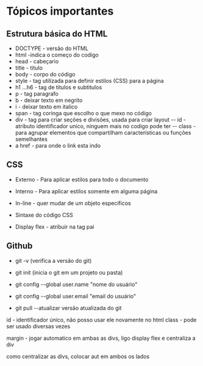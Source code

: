 # Tópicos importantes

## Estrutura básica do HTML


- DOCTYPE - versão do HTML
- html -indica o começo do codigo
- head - cabeçario
- title - titulo 
- body - corpo do código
- style - tag utilizada para definir estilos (CSS) para a página
- h1 ...h6 - tag de titulos e subtitulos
- p - tag paragrafo 
- b - deixar texto em negrito
- i - deixar texto em italico
- span - tag coringa que escolho o que mexo no código
- div - tag para criar seções e divisões, usada para criar layout
-- id - atributo identificador unico, ninguem mais no codigo pode ter
-- class - para agrupar elementos que compartilham características ou funções semelhantes
- a href - para onde o link esta indo

## CSS

- Externo - Para aplicar estilos para todo o documento
- Interno - Para aplicar estilos somente em alguma página
- In-line - quer mudar de um objeto especificos
- Sintaxe do código CSS


- Display flex - atribuir na tag pai 


## Github

- git -v (verifica a versão do git)

- git init (inicia o git em um projeto ou pasta)
- git config --global user.name "nome do usuário"
- git config --global user.email "email do usuário"

- git pull --atualizar versão atualizada do git 

id - identificador único, não posso usar ele novamente no html
class - pode ser usado diversas vezes 


margin - jogar automatico em ambas as divs, ligo display flex e centraliza a div 

como centralizar as divs, colocar aut em ambos os lados 
